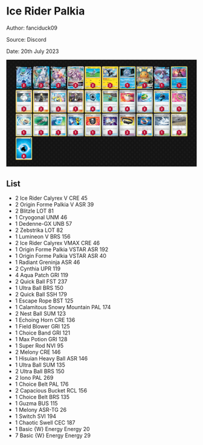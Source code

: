 # Ice Rider Palkia

Author: fanciduck09

Source: Discord

Date: 20th July 2023

![decklist](../../images/PAL/Ice%20Rider%20Palkia/3-%20Ice%20Rider%20Palkia.png)

## List

* 2 Ice Rider Calyrex V CRE 45
* 2 Origin Forme Palkia V ASR 39
* 2 Blitzle LOT 81
* 1 Cryogonal UNM 46
* 1 Dedenne-GX UNB 57
* 2 Zebstrika LOT 82
* 1 Lumineon V BRS 156
* 2 Ice Rider Calyrex VMAX CRE 46
* 1 Origin Forme Palkia VSTAR ASR 192
* 1 Origin Forme Palkia VSTAR ASR 40
* 1 Radiant Greninja ASR 46
* 2 Cynthia UPR 119
* 4 Aqua Patch GRI 119
* 2 Quick Ball FST 237
* 1 Ultra Ball BRS 150
* 2 Quick Ball SSH 179
* 1 Escape Rope BST 125
* 1 Calamitous Snowy Mountain PAL 174
* 2 Nest Ball SUM 123
* 1 Echoing Horn CRE 136
* 1 Field Blower GRI 125
* 1 Choice Band GRI 121
* 1 Max Potion GRI 128
* 1 Super Rod NVI 95
* 2 Melony CRE 146
* 1 Hisuian Heavy Ball ASR 146
* 1 Ultra Ball SUM 135
* 2 Ultra Ball BRS 150
* 2 Iono PAL 269
* 1 Choice Belt PAL 176
* 2 Capacious Bucket RCL 156
* 1 Choice Belt BRS 135
* 1 Guzma BUS 115
* 1 Melony ASR-TG 26
* 1 Switch SVI 194
* 1 Chaotic Swell CEC 187
* 1 Basic {W} Energy Energy 20
* 7 Basic {W} Energy Energy 29
